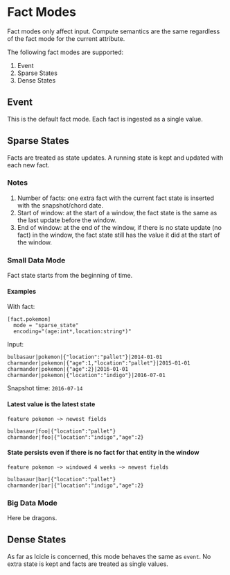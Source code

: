 Fact Modes
==========

Fact modes only affect input. Compute semantics are the same regardless of the fact mode for the current attribute.

The following fact modes are supported:

1. Event
2. Sparse States
3. Dense States

Event
-----

This is the default fact mode. Each fact is ingested as a single value.

Sparse States
-------------

Facts are treated as state updates. A running state is kept and updated with each new fact.

### Notes

1. Number of facts: one extra fact with the current fact state is inserted with the snapshot/chord date.
2. Start of window: at the start of a window, the fact state is the same as the last update before the window.
3. End of window: at the end of the window, if there is no state update (no fact) in the window, the fact state still has the value it did at the start of the window.

### Small Data Mode

Fact state starts from the beginning of time.

#### Examples

With fact:

```
[fact.pokemon]
  mode = "sparse_state"
  encoding="(age:int*,location:string*)"
```

Input:

```
bulbasaur|pokemon|{"location":"pallet"}|2014-01-01
charmander|pokemon|{"age":1,"location":"pallet"}|2015-01-01
charmander|pokemon|{"age":2}|2016-01-01
charmander|pokemon|{"location":"indigo"}|2016-07-01
```

Snapshot time: `2016-07-14`

#### Latest value is the latest state

```
feature pokemon ~> newest fields

bulbasaur|foo|{"location":"pallet"}
charmander|foo|{"location":"indigo","age":2}
```

#### State persists even if there is no fact for that entity in the window

```
feature pokemon ~> windowed 4 weeks ~> newest fields

bulbasaur|bar|{"location":"pallet"}
charmander|bar|{"location":"indigo","age":2}
```

### Big Data Mode

Here be dragons.

Dense States
------------

As far as Icicle is concerned, this mode behaves the same as `event`. No extra state is kept and facts are treated as single values.
